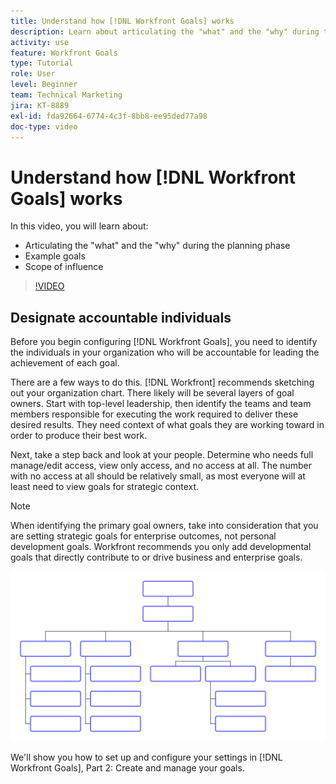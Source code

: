 ```yaml
---
title: Understand how [!DNL Workfront Goals] works
description: Learn about articulating the "what" and the "why" during the planning phase, example goals, and scope of influence.
activity: use
feature: Workfront Goals
type: Tutorial
role: User
level: Beginner
team: Technical Marketing
jira: KT-8889
exl-id: fda92664-6774-4c3f-8bb8-ee95ded77a98
doc-type: video
---
```

# Understand how [!DNL Workfront Goals] works

In this video, you will learn about:

* Articulating the "what" and the "why" during the planning phase
* Example goals
* Scope of influence

>[!VIDEO](https://video.tv.adobe.com/v/335183/?quality=12&learn=on)

## Designate accountable individuals

Before you begin configuring [!DNL Workfront Goals], you need to identify the individuals in your organization who will be accountable for leading the achievement of each goal.

There are a few ways to do this. [!DNL Workfront] recommends sketching out your organization chart. There likely will be several layers of goal owners. Start with top-level leadership, then identify the teams and team members responsible for executing the work required to deliver these desired results. They need context of what goals they are working toward in order to produce their best work. 

Next, take a step back and look at your people. Determine who needs full manage/edit access, view only access, and no access at all. The number with no access at all should be relatively small, as most everyone will at least need to view goals for strategic context. 

>[!NOTE]
>
>When identifying the primary goal owners, take into consideration that you are setting strategic goals for enterprise outcomes, not personal development goals. Workfront recommends you only add developmental goals that directly contribute to or drive business and enterprise goals.

![Blank org chart](assets/01-workfront-goals-blank-org-chart.png)

We'll show you how to set up and configure your settings in [!DNL Workfront Goals], Part 2: Create and manage your goals. 

<!--
URL for part 2 reference above
-->
